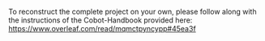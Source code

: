 To reconstruct the complete project on your own, please follow along with the instructions of the Cobot-Handbook provided here:
https://www.overleaf.com/read/mqmctpyncypp#45ea3f
